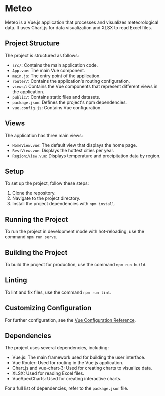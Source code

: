 # Meteo
Meteo is a Vue.js application that processes and visualizes meteorological data. It uses Chart.js for data visualization and XLSX to read Excel files.

## Project Structure
The project is structured as follows:

- `src/`: Contains the main application code.
- `App.vue`: The main Vue component.
- `main.js`: The entry point of the application.
- `router/`: Contains the application's routing configuration.
- `views/`: Contains the Vue components that represent different views in the application.
- `public/`: Contains static files and datasets.
- `package.json`: Defines the project's npm dependencies.
- `vue.config.js`: Contains Vue configuration.

## Views
The application has three main views:

- `HomeView.vue`: The default view that displays the home page.
- `BestView.vue`: Displays the hottest cities per year.
- `RegioniView.vue`: Displays temperature and precipitation data by region.

## Setup
To set up the project, follow these steps:

1. Clone the repository.
2. Navigate to the project directory.
3. Install the project dependencies with `npm install`.

## Running the Project
To run the project in development mode with hot-reloading, use the command `npm run serve`.

## Building the Project
To build the project for production, use the command `npm run build`.

## Linting
To lint and fix files, use the command `npm run lint`.

## Customizing Configuration
For further configuration, see the [Vue Configuration Reference](https://cli.vuejs.org/config/).

## Dependencies
The project uses several dependencies, including:

- Vue.js: The main framework used for building the user interface.
- Vue Router: Used for routing in the Vue.js application.
- Chart.js and vue-chart-3: Used for creating charts to visualize data.
- XLSX: Used for reading Excel files.
- VueApexCharts: Used for creating interactive charts.

For a full list of dependencies, refer to the `package.json` file.

